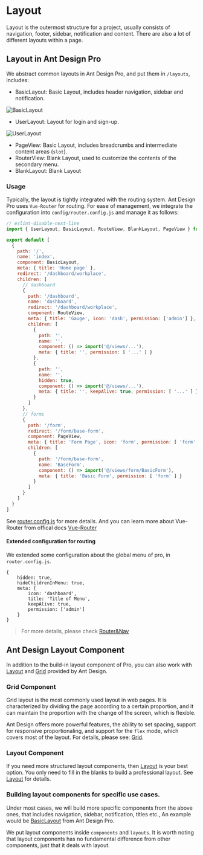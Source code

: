 # Layout

Layout is the outermost structure for a project, usually consists of navigation, footer, sidebar, notification and content. There are also a lot of different layouts within a page.

## Layout in Ant Design Pro
We abstract common layouts in Ant Design Pro, and put them in `/layouts`, includes:

- BasicLayout: Basic Layout, includes header navigation, sidebar and notification.

![BasicLayout](/assets/basic_layout.jpg)

- UserLayout: Layout for login and sign-up.

![UserLayout](/assets/user_layout.jpg)

- PageView: Basic Layout, includes breadcrumbs and intermediate content areas (`slot`).
- RouterView: Blank Layout, used to customize the contents of the secondary menu.
- BlankLayout: Blank Layout

### Usage

Typically, the layout is tightly integrated with the routing system. Ant Design Pro uses `Vue-Router` for routing. For ease of management, we integrate the configuration into `config/router.config.js` and manage it as follows:

```js
// eslint-disable-next-line
import { UserLayout, BasicLayout, RouteView, BlankLayout, PageView } from '@/components/layouts'

export default [
  {
    path: '/',
    name: 'index',
    component: BasicLayout,
    meta: { title: 'Home page' },
    redirect: '/dashboard/workplace',
    children: [
      // dashboard
      {
        path: '/dashboard',
        name: 'dashboard',
        redirect: '/dashboard/workplace',
        component: RouteView,
        meta: { title: 'Gauge', icon: 'dash', permission: ['admin'] },
        children: [
          {
          	path: '',
          	name: '',
          	component: () => import('@/views/...'),
          	meta: { title: '', permission: [ '...' ] }
          },
          {
          	path: '',
          	name: '',
          	hidden: true,
          	component: () => import('@/views/...'),
          	meta: { title: '', keepAlive: true, permission: [ '...' ] }
          }
        ]
      },
      // forms
      {
        path: '/form',
        redirect: '/form/base-form',
        component: PageView,
        meta: { title: 'Form Page', icon: 'form', permission: [ 'form' ] },
        children: [
          {
            path: '/form/base-form',
            name: 'BaseForm',
            component: () => import('@/views/form/BasicForm'),
            meta: { title: 'Basic Form', permission: [ 'form' ] }
          }
        ]
      }
    ]
  }
]
```

See  [router.config.js](https://github.com/sendya/ant-design-pro-vue/blob/master/src/config/router.config.js) for more details. And you can learn more about Vue-Router from offical docs [Vue-Router](https://router.vuejs.org/)

#### Extended configuration for routing

We extended some configuration about the global menu of pro, in `router.config.js`.

```
{
	hidden: true,
    hideChildrenInMenu: true,
    meta: {
        icon: 'dashboard',
        title: 'Title of Menu',
        keepAlive: true,
        permission: ['admin']
    }
}
```
> For more details, please check [Router&Nav](/docs/router-and-nav)

## Ant Design Layout Component

In addition to the build-in layout component of Pro, you can also work with [Layout](https://vue.ant.design/components/layout-cn/) and [Grid](https://vue.ant.design/components/grid-cn/) provided by Ant Design.

### Grid Component

Grid layout is the most commonly used layout in web pages. It is characterized by dividing the page according to a certain proportion, and it can maintain the proportion with the change of the screen, which is flexible.

Ant Design offers more powerful features, the ability to set spacing, support for responsive proportionaling, and support for the `flex` mode, which covers most of the layout. For details, please see: [Grid](https://vue.ant.design/components/grid-cn/).

### Layout Component

If you need more structured layout components, then [Layout](https://vue.ant.design/components/layout-cn/) is your best option. You only need to fill in the blanks to build a professional layout. See [Layout](https://vue.ant.design/components/layout-cn/) for details.

### Building layout components for specific use cases.

Under most cases, we will build more specific components from the above ones, that includes navigation, sidebar, notification, titles etc., An example would be [BasicLayout](https://github.com/sendya/ant-design-pro-vue/blob/master/src/components/layouts/BasicLayout.vue) from Ant Design Pro.

We put layout components inside `components` and `layouts`. It is worth noting that layout components has no fundamental difference from other components, just that it deals with layout.
